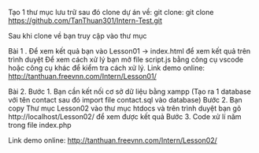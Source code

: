 <!-- Hướng dẫn cài đặt -->
Tạo 1 thư mục lưu trữ sau đó
clone dự án về: git clone: git clone https://github.com/TanThuan301/Intern-Test.git

Sau khi clone về bạn truy cập vào thư mục
<!--****************** Bài 1******************** -->
Bài 1 . 
Để xem kết quả bạn vào Lesson01 -> index.html để xem kết quả trên trình duyệt
Để xem cách xử lý bạn mở file script.js bằng công cụ vscode hoặc công cụ khác để kiểm tra cách xử lý.
Link demo online: http://tanthuan.freevnn.com/Intern/Lesson01/
<!--****************** Bài 2******************** -->
Bài 2. 
   Bước 1. Bạn cần kết nối cơ sở dữ liệu bằng xampp (Tạo ra 1 database với tên contact sau đó import file contact.sql vào database)
   Bước 2. Bạn copy Thư mục Lesson02 vào thư mục htdocs và trên trình duyệt bạn gõ http://localhost/Lesson02/ để xem được kết quả
   Bước 3. Code xử lí năm trong file index.php 

Link demo online: http://tanthuan.freevnn.com/Intern/Lesson02/


<!--  -->